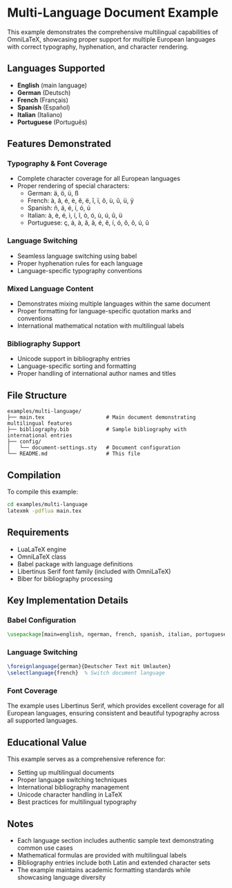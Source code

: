 # Multi-Language Document Example

This example demonstrates the comprehensive multilingual capabilities of OmniLaTeX, showcasing proper support for multiple European languages with correct typography, hyphenation, and character rendering.

## Languages Supported

- **English** (main language)
- **German** (Deutsch)
- **French** (Français)
- **Spanish** (Español)
- **Italian** (Italiano)
- **Portuguese** (Português)

## Features Demonstrated

### Typography & Font Coverage
- Complete character coverage for all European languages
- Proper rendering of special characters:
  - German: ä, ö, ü, ß
  - French: à, â, é, è, ê, ë, î, ï, ô, ù, û, ü, ÿ
  - Spanish: ñ, á, é, í, ó, ú
  - Italian: à, è, é, ì, í, î, ò, ó, ù, ú, û, ü
  - Portuguese: ç, á, à, â, ã, é, ê, í, ó, ô, õ, ú, û

### Language Switching
- Seamless language switching using babel
- Proper hyphenation rules for each language
- Language-specific typography conventions

### Mixed Language Content
- Demonstrates mixing multiple languages within the same document
- Proper formatting for language-specific quotation marks and conventions
- International mathematical notation with multilingual labels

### Bibliography Support
- Unicode support in bibliography entries
- Language-specific sorting and formatting
- Proper handling of international author names and titles

## File Structure

```
examples/multi-language/
├── main.tex                    # Main document demonstrating multilingual features
├── bibliography.bib            # Sample bibliography with international entries
├── config/
│   └── document-settings.sty   # Document configuration
└── README.md                   # This file
```

## Compilation

To compile this example:

```bash
cd examples/multi-language
latexmk -pdflua main.tex
```

## Requirements

- LuaLaTeX engine
- OmniLaTeX class
- Babel package with language definitions
- Libertinus Serif font family (included with OmniLaTeX)
- Biber for bibliography processing

## Key Implementation Details

### Babel Configuration
```latex
\usepackage[main=english, ngerman, french, spanish, italian, portuguese]{babel}
```

### Language Switching
```latex
\foreignlanguage{german}{Deutscher Text mit Umlauten}
\selectlanguage{french}  % Switch document language
```

### Font Coverage
The example uses Libertinus Serif, which provides excellent coverage for all European languages, ensuring consistent and beautiful typography across all supported languages.

## Educational Value

This example serves as a comprehensive reference for:
- Setting up multilingual documents
- Proper language switching techniques
- International bibliography management
- Unicode character handling in LaTeX
- Best practices for multilingual typography

## Notes

- Each language section includes authentic sample text demonstrating common use cases
- Mathematical formulas are provided with multilingual labels
- Bibliography entries include both Latin and extended character sets
- The example maintains academic formatting standards while showcasing language diversity